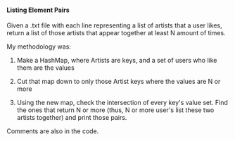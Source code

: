 #### Listing Element Pairs

Given a .txt file with each line representing a list of artists that a user likes, return a list of those artists that appear together at least N amount of times.

My methodology was:

1. Make a HashMap, where Artists are keys, and a set of users who like them are the values

2. Cut that map down to only those Artist keys where the values are N or more

3. Using the new map, check the intersection of every key's value set. Find the ones that return N or more (thus, N or more user's list these two artists together) and print those pairs.

Comments are also in the code.
